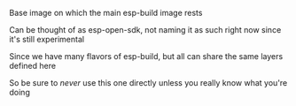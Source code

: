 Base image on which the main esp-build image rests

Can be thought of as esp-open-sdk, not naming it as such right now since it's still experimental

Since we have many flavors of esp-build, but all can share the same layers
defined here

So be sure to *never* use this one directly unless you really know what you're
doing

